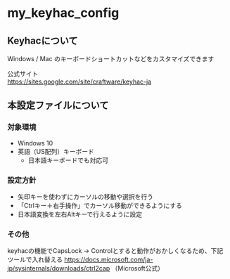 # my_keyhac_config


## Keyhacについて

Windows / Mac のキーボードショートカットなどをカスタマイズできます

公式サイト  
https://sites.google.com/site/craftware/keyhac-ja

## 本設定ファイルについて

### 対象環境

- Windows 10
- 英語（US配列）キーボード
  - 日本語キーボードでも対応可


### 設定方針

- 矢印キーを使わずにカーソルの移動や選択を行う
- 「Ctrlキー＋右手操作」でカーソル移動ができるようにする
- 日本語変換を左右Altキーで行えるように設定

### その他

keyhacの機能でCapsLock → Controlとすると動作がおかしくなるため、下記ツールで入れ替える
https://docs.microsoft.com/ja-jp/sysinternals/downloads/ctrl2cap
（Microsoft公式）
